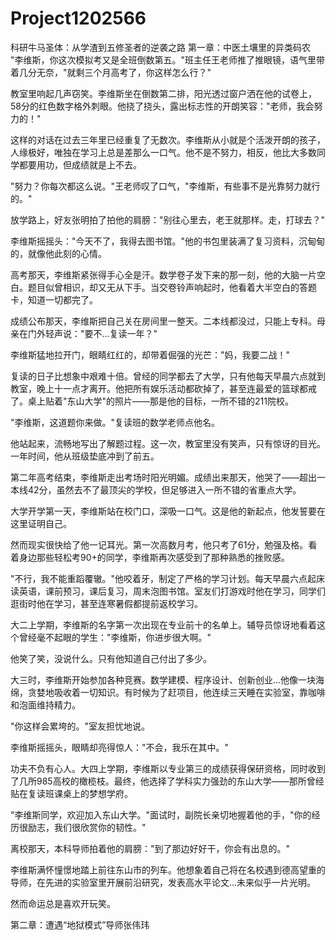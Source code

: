 # Project1202566
科研牛马圣体：从学渣到五修圣者的逆袭之路
第一章：中医土壤里的异类码农
"李维斯，你这次模拟考又是全班倒数第五。"班主任王老师推了推眼镜，语气里带着几分无奈，"就剩三个月高考了，你这样怎么行？"

教室里响起几声窃笑。李维斯坐在倒数第二排，阳光透过窗户洒在他的试卷上，58分的红色数字格外刺眼。他挠了挠头，露出标志性的开朗笑容："老师，我会努力的！"

这样的对话在过去三年里已经重复了无数次。李维斯从小就是个活泼开朗的孩子，人缘极好，唯独在学习上总是差那么一口气。他不是不努力，相反，他比大多数同学都要用功，但成绩就是上不去。

"努力？你每次都这么说。"王老师叹了口气，"李维斯，有些事不是光靠努力就行的。"

放学路上，好友张明拍了拍他的肩膀："别往心里去，老王就那样。走，打球去？"

李维斯摇摇头："今天不了，我得去图书馆。"他的书包里装满了复习资料，沉甸甸的，就像他此刻的心情。

高考那天，李维斯紧张得手心全是汗。数学卷子发下来的那一刻，他的大脑一片空白。题目似曾相识，却又无从下手。当交卷铃声响起时，他看着大半空白的答题卡，知道一切都完了。

成绩公布那天，李维斯把自己关在房间里一整天。二本线都没过，只能上专科。母亲在门外轻声说："要不...复读一年？"

李维斯猛地拉开门，眼睛红红的，却带着倔强的光芒："妈，我要二战！"

复读的日子比想象中艰难十倍。曾经的同学都去了大学，只有他每天早晨六点就到教室，晚上十一点才离开。他把所有娱乐活动都砍掉了，甚至连最爱的篮球都戒了。桌上贴着"东山大学"的照片——那是他的目标，一所不错的211院校。

"李维斯，这道题你来做。"复读班的数学老师点他名。

他站起来，流畅地写出了解题过程。这一次，教室里没有笑声，只有惊讶的目光。一年时间，他从班级垫底冲到了前五。

第二年高考结束，李维斯走出考场时阳光明媚。成绩出来那天，他哭了——超出一本线42分，虽然去不了最顶尖的学校，但足够进入一所不错的省重点大学。

大学开学第一天，李维斯站在校门口，深吸一口气。这是他的新起点，他发誓要在这里证明自己。

然而现实很快给了他一记耳光。第一次高数月考，他只考了61分，勉强及格。看着身边那些轻松考90+的同学，李维斯再次感受到了那种熟悉的挫败感。

"不行，我不能重蹈覆辙。"他咬着牙，制定了严格的学习计划。每天早晨六点起床读英语，课前预习，课后复习，周末泡图书馆。室友们打游戏时他在学习，同学们逛街时他在学习，甚至连寒暑假都提前返校学习。

大二上学期，李维斯的名字第一次出现在专业前十的名单上。辅导员惊讶地看着这个曾经毫不起眼的学生："李维斯，你进步很大啊。"

他笑了笑，没说什么。只有他知道自己付出了多少。

大三时，李维斯开始参加各种竞赛。数学建模、程序设计、创新创业...他像一块海绵，贪婪地吸收着一切知识。有时候为了赶项目，他连续三天睡在实验室，靠咖啡和泡面维持精力。

"你这样会累垮的。"室友担忧地说。

李维斯摇摇头，眼睛却亮得惊人："不会，我乐在其中。"

功夫不负有心人。大四上学期，李维斯以专业第三的成绩获得保研资格，同时收到了几所985高校的橄榄枝。最终，他选择了学科实力强劲的东山大学——那所曾经贴在复读班课桌上的梦想学府。

"李维斯同学，欢迎加入东山大学。"面试时，副院长亲切地握着他的手，"你的经历很励志，我们很欣赏你的韧性。"

离校那天，本科导师拍着他的肩膀："到了那边好好干，你会有出息的。"

李维斯满怀憧憬地踏上前往东山市的列车。他想象着自己将在名校遇到德高望重的导师，在先进的实验室里开展前沿研究，发表高水平论文...未来似乎一片光明。

然而命运总是喜欢开玩笑。

第二章：遭遇“地狱模式”导师张伟玮
